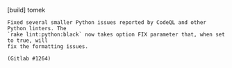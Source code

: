[build] tomek

    Fixed several smaller Python issues reported by CodeQL and other Python linters. The
    `rake lint:python:black` now takes option FIX parameter that, when set to true, will
    fix the formatting issues.

    (Gitlab #1264)
